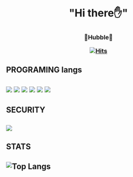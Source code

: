 <h1 align='center'> "Hi there✋️" </p>

<h3 align='center'> 🌌Hubble🌌 </p>

[![Hits](https://hits.seeyoufarm.com/api/count/incr/badge.svg?url=https%3A%2F%2Fgithub.com%2FHubble06&count_bg=%236EFF00&title_bg=%23000000&icon=&icon_color=%23000000&title=visiter&edge_flat=false)](https://hits.seeyoufarm.com)

<h2> PROGRAMING langs <h2>
    <img src="https://img.shields.io/badge/Python-blue?style=flat&logo=Python&logoColor=white"/></a>
    <img src="https://img.shields.io/badge/C-A8B9CC?style=flat&logo=C&logoColor=white"/></a>
   <img src="https://img.shields.io/badge/Rust-red?style=flat&logo=Rust&logoColor=white"/></a>
     <img src="https://img.shields.io/badge/Javascript-yellow?style=flat&logo=Javascript&logoColor=white"/></a>
     <img src="https://img.shields.io/badge/Html5-orange?style=flat&logo=HTML5&logoColor=white"/></a>
     <img src="https://img.shields.io/badge/Css3-purple?style=flat&logo=Css3&logoColor=white"/></a>
<h2> SECURITY <h2>
 <img src="https://img.shields.io/badge/Kali Linux-557C94?style=flat&logo=Kali Linux&logoColor=white"/></a>
 
<h2> STATS <h2>
    
![Top Langs](https://github-readme-stats.vercel.app/api/top-langs/?username=Hubble06&layout=compact)
    

